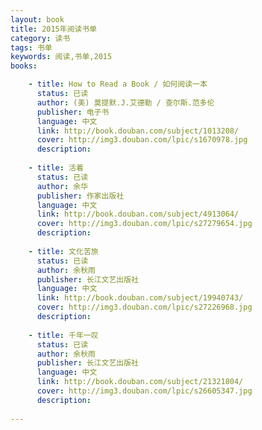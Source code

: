 ```yaml
---
layout: book
title: 2015年阅读书单
category: 读书
tags: 书单
keywords: 阅读,书单,2015
books: 

    - title: How to Read a Book / 如何阅读一本
      status: 已读
      author: (美) 莫提默.J.艾德勒 / 查尔斯.范多伦
      publisher: 电子书
      language: 中文
      link: http://book.douban.com/subject/1013208/          
      cover: http://img3.douban.com/lpic/s1670978.jpg
      description: 
      
    - title: 活着
      status: 已读
      author: 余华
      publisher: 作家出版社
      language: 中文
      link: http://book.douban.com/subject/4913064/          
      cover: http://img3.douban.com/lpic/s27279654.jpg
      description: 
      
    - title: 文化苦旅
      status: 已读
      author: 余秋雨 
      publisher: 长江文艺出版社
      language: 中文
      link: http://book.douban.com/subject/19940743/          
      cover: http://img3.douban.com/lpic/s27226968.jpg
      description: 
      
    - title: 千年一叹
      status: 已读
      author: 余秋雨 
      publisher: 长江文艺出版社
      language: 中文
      link: http://book.douban.com/subject/21321804/          
      cover: http://img3.douban.com/lpic/s26605347.jpg
      description: 
      
---
```



